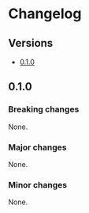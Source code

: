 # Changelog

## Versions

- [0.1.0](#010)

## 0.1.0

### Breaking changes

None.

### Major changes

None.

### Minor changes

None.
